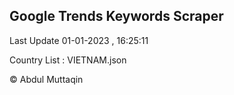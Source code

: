 

## Google Trends Keywords Scraper 
 
Last Update 01-01-2023 , 16:25:11

Country List :
VIETNAM.json



© Abdul Muttaqin 
